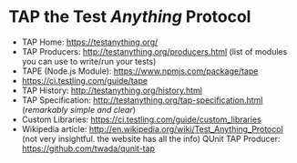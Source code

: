 # TAP the Test *Anything* Protocol


+ TAP Home: https://testanything.org/
+ TAP Producers: http://testanything.org/producers.html
(list of modules you can use to write/run your tests)
+ TAPE (Node.js Module): https://www.npmjs.com/package/tape
+ https://ci.testling.com/guide/tape
+ TAP History: http://testanything.org/history.html
+ TAP Specification: http://testanything.org/tap-specification.html
(*remarkably simple and clear*)
+ Custom Libraries: https://ci.testling.com/guide/custom_libraries
+ Wikipedia article: http://en.wikipedia.org/wiki/Test_Anything_Protocol
(not very insightful. the website has all the info)
QUnit TAP Producer: https://github.com/twada/qunit-tap
